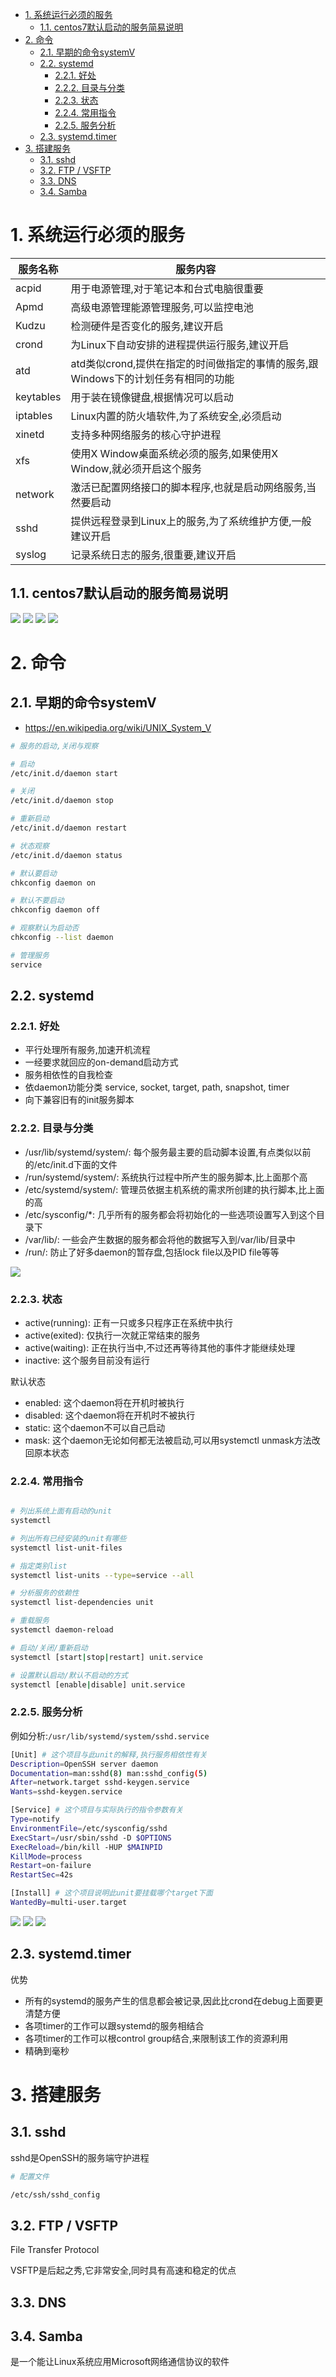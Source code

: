 

<!-- TOC -->

- [1. 系统运行必须的服务](#1-系统运行必须的服务)
    - [1.1. centos7默认启动的服务简易说明](#11-centos7默认启动的服务简易说明)
- [2. 命令](#2-命令)
    - [2.1. 早期的命令systemV](#21-早期的命令systemv)
    - [2.2. systemd](#22-systemd)
        - [2.2.1. 好处](#221-好处)
        - [2.2.2. 目录与分类](#222-目录与分类)
        - [2.2.3. 状态](#223-状态)
        - [2.2.4. 常用指令](#224-常用指令)
        - [2.2.5. 服务分析](#225-服务分析)
    - [2.3. systemd.timer](#23-systemdtimer)
- [3. 搭建服务](#3-搭建服务)
    - [3.1. sshd](#31-sshd)
    - [3.2. FTP / VSFTP](#32-ftp--vsftp)
    - [3.3. DNS](#33-dns)
    - [3.4. Samba](#34-samba)

<!-- /TOC -->


# 1. 系统运行必须的服务
| 服务名称  | 服务内容                                                                          |
| --------- | --------------------------------------------------------------------------------- |
| acpid     | 用于电源管理,对于笔记本和台式电脑很重要                                           |
| Apmd      | 高级电源管理能源管理服务,可以监控电池                                             |
| Kudzu     | 检测硬件是否变化的服务,建议开启                                                   |
| crond     | 为Linux下自动安排的进程提供运行服务,建议开启                                      |
| atd       | atd类似crond,提供在指定的时间做指定的事情的服务,跟Windows下的计划任务有相同的功能 |
| keytables | 用于装在镜像键盘,根据情况可以启动                                                 |
| iptables  | Linux内置的防火墙软件,为了系统安全,必须启动                                       |
| xinetd    | 支持多种网络服务的核心守护进程                                                    |
| xfs       | 使用X Window桌面系统必须的服务,如果使用X Window,就必须开启这个服务                |
| network   | 激活已配置网络接口的脚本程序,也就是启动网络服务,当然要启动                        |
| sshd      | 提供远程登录到Linux上的服务,为了系统维护方便,一般建议开启                         |
| syslog    | 记录系统日志的服务,很重要,建议开启                                                |


## 1.1. centos7默认启动的服务简易说明
![](http://ouxarji35.bkt.clouddn.com/snipaste_20171028_195906.png)
![](http://ouxarji35.bkt.clouddn.com/snipaste_20171028_195914.png)
![](http://ouxarji35.bkt.clouddn.com/snipaste_20171028_195921.png)
![](http://ouxarji35.bkt.clouddn.com/snipaste_20171028_195926.png)

# 2. 命令

## 2.1. 早期的命令systemV
* https://en.wikipedia.org/wiki/UNIX_System_V

```bash
# 服务的启动,关闭与观察

# 启动
/etc/init.d/daemon start

# 关闭
/etc/init.d/daemon stop

# 重新启动
/etc/init.d/daemon restart

# 状态观察
/etc/init.d/daemon status

# 默认要启动
chkconfig daemon on

# 默认不要启动
chkconfig daemon off

# 观察默认为启动否
chkconfig --list daemon

# 管理服务
service
```

## 2.2. systemd

### 2.2.1. 好处

* 平行处理所有服务,加速开机流程
* 一经要求就回应的on-demand启动方式
* 服务相依性的自我检查
* 依daemon功能分类 service, socket, target, path, snapshot, timer
* 向下兼容旧有的init服务脚本

### 2.2.2. 目录与分类

* /usr/lib/systemd/system/: 每个服务最主要的启动脚本设置,有点类似以前的/etc/init.d下面的文件
* /run/systemd/system/: 系统执行过程中所产生的服务脚本,比上面那个高
* /etc/systemd/system/: 管理员依据主机系统的需求所创建的执行脚本,比上面的高
* /etc/sysconfig/*: 几乎所有的服务都会将初始化的一些选项设置写入到这个目录下
* /var/lib/: 一些会产生数据的服务都会将他的数据写入到/var/lib/目录中
* /run/: 防止了好多daemon的暂存盘,包括lock file以及PID file等等

![](http://ouxarji35.bkt.clouddn.com/snipaste_20171028_171359.png)


### 2.2.3. 状态

* active(running): 正有一只或多只程序正在系统中执行
* active(exited): 仅执行一次就正常结束的服务
* active(waiting): 正在执行当中,不过还再等待其他的事件才能继续处理
* inactive: 这个服务目前没有运行

默认状态
* enabled: 这个daemon将在开机时被执行
* disabled: 这个daemon将在开机时不被执行
* static: 这个daemon不可以自己启动
* mask: 这个daemon无论如何都无法被启动,可以用systemctl unmask方法改回原本状态

### 2.2.4. 常用指令

```bash

# 列出系统上面有启动的unit
systemctl

# 列出所有已经安装的unit有哪些
systemctl list-unit-files

# 指定类别list
systemctl list-units --type=service --all

# 分析服务的依赖性
systemctl list-dependencies unit

# 重载服务
systemctl daemon-reload

# 启动/关闭/重新启动
systemctl [start|stop|restart] unit.service

# 设置默认启动/默认不启动的方式
systemctl [enable|disable] unit.service

```

### 2.2.5. 服务分析
例如分析:`/usr/lib/systemd/system/sshd.service`

```bash
[Unit] # 这个项目与此unit的解释,执行服务相依性有关
Description=OpenSSH server daemon
Documentation=man:sshd(8) man:sshd_config(5)
After=network.target sshd-keygen.service
Wants=sshd-keygen.service

[Service] # 这个项目与实际执行的指令参数有关
Type=notify
EnvironmentFile=/etc/sysconfig/sshd
ExecStart=/usr/sbin/sshd -D $OPTIONS
ExecReload=/bin/kill -HUP $MAINPID
KillMode=process
Restart=on-failure
RestartSec=42s

[Install] # 这个项目说明此unit要挂载哪个target下面
WantedBy=multi-user.target
```
![](http://ouxarji35.bkt.clouddn.com/snipaste_20171028_193546.png)
![](http://ouxarji35.bkt.clouddn.com/snipaste_20171028_193632.png)
![](http://ouxarji35.bkt.clouddn.com/snipaste_20171028_193640.png)


## 2.3. systemd.timer
优势

* 所有的systemd的服务产生的信息都会被记录,因此比crond在debug上面要更清楚方便
* 各项timer的工作可以跟systemd的服务相结合
* 各项timer的工作可以根control group结合,来限制该工作的资源利用
* 精确到毫秒


# 3. 搭建服务
## 3.1. sshd
sshd是OpenSSH的服务端守护进程

```bash
# 配置文件

/etc/ssh/sshd_config
```

## 3.2. FTP / VSFTP
File Transfer Protocol  

VSFTP是后起之秀,它非常安全,同时具有高速和稳定的优点

## 3.3. DNS


## 3.4. Samba
是一个能让Linux系统应用Microsoft网络通信协议的软件

